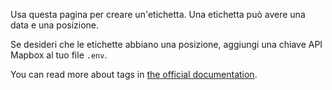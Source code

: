 Usa questa pagina per creare un'etichetta. Una etichetta può avere una data e una posizione.

Se desideri che le etichette abbiano una posizione, aggiungi una chiave API Mapbox al tuo file `.env`.

You can read more about tags in [the official documentation](https://firefly-iii.readthedocs.io/en/latest/concepts/tags.html).